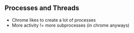 ## Processes and Threads
* Chrome likes to create a lot of processes
* More activity != more subprocesses (in chrome anyways)